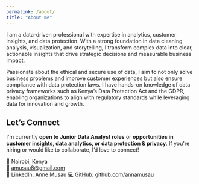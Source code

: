 ```yaml
---
permalink: /about/
title: "About me"
---
```

I am a data-driven professional with expertise in analytics, customer insights, and data protection. With a strong foundation in data cleaning, analysis, visualization, and storytelling, I transform complex data into clear, actionable insights that drive strategic decisions and measurable business impact.

Passionate about the ethical and secure use of data, I aim to not only solve business problems and improve customer experiences but also ensure compliance with data protection laws. I have hands-on knowledge of data privacy frameworks such as Kenya’s Data Protection Act and the GDPR, enabling organizations to align with regulatory standards while leveraging data for innovation and growth.



## Let’s Connect

I'm currently **open to Junior Data Analyst roles** or **opportunities in customer insights, data analytics, or data protection & privacy**. If you're hiring or would like to collaborate, I’d love to connect!

📍 Nairobi, Kenya  
📧 [amusau8@gmail.com](mailto:amusau8@gmail.com)  
🔗 [LinkedIn: Anne Musau](https://www.linkedin.com/in/anne-musau/)
💻 [GitHub: github.com/annamusau](https://github.com/annamusau)

                          

